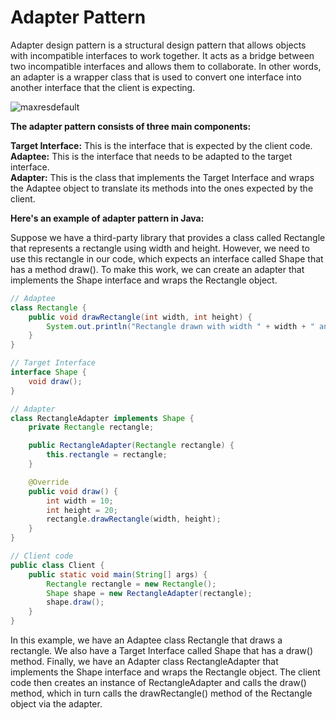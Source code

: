 # Adapter Pattern
Adapter design pattern is a structural design pattern that allows objects with incompatible interfaces to work together. It acts as a bridge between two incompatible interfaces and allows them to collaborate. In other words, an adapter is a wrapper class that is used to convert one interface into another interface that the client is expecting.

![maxresdefault](https://user-images.githubusercontent.com/20413644/235412864-d0f4c333-8987-4f73-a66d-a2e474a63b28.jpeg)


**The adapter pattern consists of three main components:**

**Target Interface:** This is the interface that is expected by the client code.<br>
**Adaptee:** This is the interface that needs to be adapted to the target interface.<br>
**Adapter:** This is the class that implements the Target Interface and wraps the Adaptee object to translate its methods into the ones expected by the client.<br>


**Here's an example of adapter pattern in Java:**

Suppose we have a third-party library that provides a class called Rectangle that represents a rectangle using width and height. However, we need to use this rectangle in our code, which expects an interface called Shape that has a method draw(). To make this work, we can create an adapter that implements the Shape interface and wraps the Rectangle object.



```java
// Adaptee
class Rectangle {
    public void drawRectangle(int width, int height) {
        System.out.println("Rectangle drawn with width " + width + " and height " + height);
    }
}

// Target Interface
interface Shape {
    void draw();
}

// Adapter
class RectangleAdapter implements Shape {
    private Rectangle rectangle;

    public RectangleAdapter(Rectangle rectangle) {
        this.rectangle = rectangle;
    }

    @Override
    public void draw() {
        int width = 10;
        int height = 20;
        rectangle.drawRectangle(width, height);
    }
}

// Client code
public class Client {
    public static void main(String[] args) {
        Rectangle rectangle = new Rectangle();
        Shape shape = new RectangleAdapter(rectangle);
        shape.draw();
    }
}

```


In this example, we have an Adaptee class Rectangle that draws a rectangle. We also have a Target Interface called Shape that has a draw() method. Finally, we have an Adapter class RectangleAdapter that implements the Shape interface and wraps the Rectangle object. The client code then creates an instance of RectangleAdapter and calls the draw() method, which in turn calls the drawRectangle() method of the Rectangle object via the adapter.
